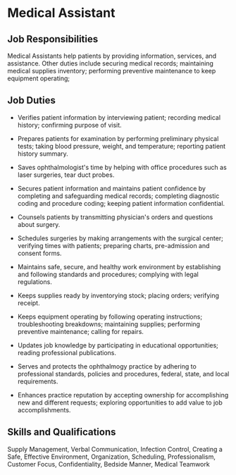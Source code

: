 # Medical Assistant

## Job Responsibilities

Medical Assistants help patients by providing information, services, and assistance. Other duties include securing medical records; maintaining medical supplies inventory; performing preventive maintenance to keep equipment operating;

## Job Duties

* Verifies patient information by interviewing patient; recording medical history; confirming purpose of visit.

* Prepares patients for examination by performing preliminary physical tests; taking blood pressure, weight, and temperature; reporting patient history summary.

* Saves ophthalmologist&apos;s time by helping with office procedures such as laser surgeries, tear duct probes.

* Secures patient information and maintains patient confidence by completing and safeguarding medical records; completing diagnostic coding and procedure coding; keeping patient information confidential.

* Counsels patients by transmitting physician&apos;s orders and questions about surgery.

* Schedules surgeries by making arrangements with the surgical center; verifying times with patients; preparing charts, pre-admission and consent forms.

* Maintains safe, secure, and healthy work environment by establishing and following standards and procedures; complying with legal regulations.

* Keeps supplies ready by inventorying stock; placing orders; verifying receipt.

* Keeps equipment operating by following operating instructions; troubleshooting breakdowns; maintaining supplies; performing preventive maintenance; calling for repairs.

* Updates job knowledge by participating in educational opportunities; reading professional publications.

* Serves and protects the ophthalmogy practice by adhering to professional standards, policies and procedures, federal, state, and local requirements.

* Enhances practice reputation by accepting ownership for accomplishing new and different requests; exploring opportunities to add value to job accomplishments.

## Skills and Qualifications

Supply Management, Verbal Communication, Infection Control, Creating a Safe, Effective Environment, Organization, Scheduling, Professionalism, Customer Focus, Confidentiality, Bedside Manner, Medical Teamwork

